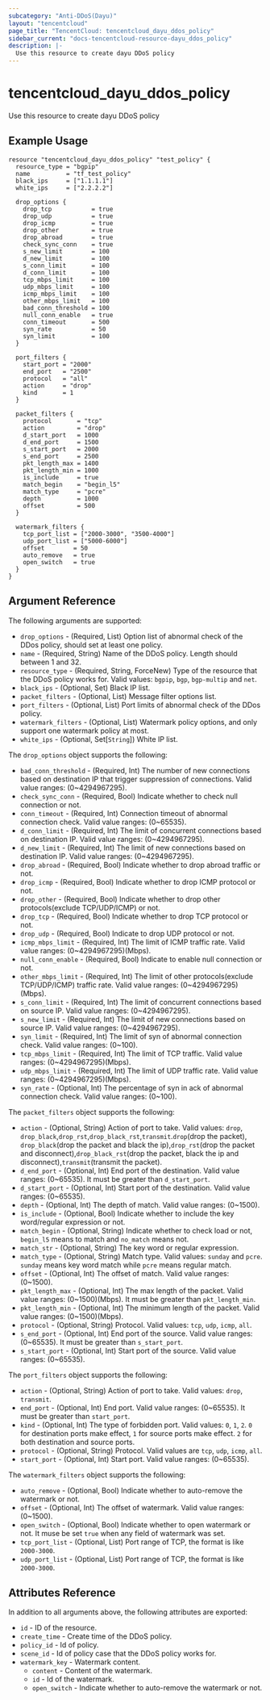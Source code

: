 ```yaml
---
subcategory: "Anti-DDoS(Dayu)"
layout: "tencentcloud"
page_title: "TencentCloud: tencentcloud_dayu_ddos_policy"
sidebar_current: "docs-tencentcloud-resource-dayu_ddos_policy"
description: |-
  Use this resource to create dayu DDoS policy
---
```


# tencentcloud_dayu_ddos_policy

Use this resource to create dayu DDoS policy

## Example Usage

```hcl
resource "tencentcloud_dayu_ddos_policy" "test_policy" {
  resource_type = "bgpip"
  name          = "tf_test_policy"
  black_ips     = ["1.1.1.1"]
  white_ips     = ["2.2.2.2"]

  drop_options {
    drop_tcp           = true
    drop_udp           = true
    drop_icmp          = true
    drop_other         = true
    drop_abroad        = true
    check_sync_conn    = true
    s_new_limit        = 100
    d_new_limit        = 100
    s_conn_limit       = 100
    d_conn_limit       = 100
    tcp_mbps_limit     = 100
    udp_mbps_limit     = 100
    icmp_mbps_limit    = 100
    other_mbps_limit   = 100
    bad_conn_threshold = 100
    null_conn_enable   = true
    conn_timeout       = 500
    syn_rate           = 50
    syn_limit          = 100
  }

  port_filters {
    start_port = "2000"
    end_port   = "2500"
    protocol   = "all"
    action     = "drop"
    kind       = 1
  }

  packet_filters {
    protocol       = "tcp"
    action         = "drop"
    d_start_port   = 1000
    d_end_port     = 1500
    s_start_port   = 2000
    s_end_port     = 2500
    pkt_length_max = 1400
    pkt_length_min = 1000
    is_include     = true
    match_begin    = "begin_l5"
    match_type     = "pcre"
    depth          = 1000
    offset         = 500
  }

  watermark_filters {
    tcp_port_list = ["2000-3000", "3500-4000"]
    udp_port_list = ["5000-6000"]
    offset        = 50
    auto_remove   = true
    open_switch   = true
  }
}
```

## Argument Reference

The following arguments are supported:

* `drop_options` - (Required, List) Option list of abnormal check of the DDos policy, should set at least one policy.
* `name` - (Required, String) Name of the DDoS policy. Length should between 1 and 32.
* `resource_type` - (Required, String, ForceNew) Type of the resource that the DDoS policy works for. Valid values: `bgpip`, `bgp`, `bgp-multip` and `net`.
* `black_ips` - (Optional, Set) Black IP list.
* `packet_filters` - (Optional, List) Message filter options list.
* `port_filters` - (Optional, List) Port limits of abnormal check of the DDos policy.
* `watermark_filters` - (Optional, List) Watermark policy options, and only support one watermark policy at most.
* `white_ips` - (Optional, Set[`String`]) White IP list.

The `drop_options` object supports the following:

* `bad_conn_threshold` - (Required, Int) The number of new connections based on destination IP that trigger suppression of connections. Valid value ranges: (0~4294967295).
* `check_sync_conn` - (Required, Bool) Indicate whether to check null connection or not.
* `conn_timeout` - (Required, Int) Connection timeout of abnormal connection check. Valid value ranges: (0~65535).
* `d_conn_limit` - (Required, Int) The limit of concurrent connections based on destination IP. Valid value ranges: (0~4294967295).
* `d_new_limit` - (Required, Int) The limit of new connections based on destination IP. Valid value ranges: (0~4294967295).
* `drop_abroad` - (Required, Bool) Indicate whether to drop abroad traffic or not.
* `drop_icmp` - (Required, Bool) Indicate whether to drop ICMP protocol or not.
* `drop_other` - (Required, Bool) Indicate whether to drop other protocols(exclude TCP/UDP/ICMP) or not.
* `drop_tcp` - (Required, Bool) Indicate whether to drop TCP protocol or not.
* `drop_udp` - (Required, Bool) Indicate to drop UDP protocol or not.
* `icmp_mbps_limit` - (Required, Int) The limit of ICMP traffic rate. Valid value ranges: (0~4294967295)(Mbps).
* `null_conn_enable` - (Required, Bool) Indicate to enable null connection or not.
* `other_mbps_limit` - (Required, Int) The limit of other protocols(exclude TCP/UDP/ICMP) traffic rate. Valid value ranges: (0~4294967295)(Mbps).
* `s_conn_limit` - (Required, Int) The limit of concurrent connections based on source IP. Valid value ranges: (0~4294967295).
* `s_new_limit` - (Required, Int) The limit of new connections based on source IP. Valid value ranges: (0~4294967295).
* `syn_limit` - (Required, Int) The limit of syn of abnormal connection check. Valid value ranges: (0~100).
* `tcp_mbps_limit` - (Required, Int) The limit of TCP traffic. Valid value ranges: (0~4294967295)(Mbps).
* `udp_mbps_limit` - (Required, Int) The limit of UDP traffic rate. Valid value ranges: (0~4294967295)(Mbps).
* `syn_rate` - (Optional, Int) The percentage of syn in ack of abnormal connection check. Valid value ranges: (0~100).

The `packet_filters` object supports the following:

* `action` - (Optional, String) Action of port to take. Valid values: `drop`, `drop_black`,`drop_rst`,`drop_black_rst`,`transmit`.`drop`(drop the packet), `drop_black`(drop the packet and black the ip),`drop_rst`(drop the packet and disconnect),`drop_black_rst`(drop the packet, black the ip and disconnect),`transmit`(transmit the packet).
* `d_end_port` - (Optional, Int) End port of the destination. Valid value ranges: (0~65535). It must be greater than `d_start_port`.
* `d_start_port` - (Optional, Int) Start port of the destination. Valid value ranges: (0~65535).
* `depth` - (Optional, Int) The depth of match. Valid value ranges: (0~1500).
* `is_include` - (Optional, Bool) Indicate whether to include the key word/regular expression or not.
* `match_begin` - (Optional, String) Indicate whether to check load or not, `begin_l5` means to match and `no_match` means not.
* `match_str` - (Optional, String) The key word or regular expression.
* `match_type` - (Optional, String) Match type. Valid values: `sunday` and `pcre`. `sunday` means key word match while `pcre` means regular match.
* `offset` - (Optional, Int) The offset of match. Valid value ranges: (0~1500).
* `pkt_length_max` - (Optional, Int) The max length of the packet. Valid value ranges: (0~1500)(Mbps). It must be greater than `pkt_length_min`.
* `pkt_length_min` - (Optional, Int) The minimum length of the packet. Valid value ranges: (0~1500)(Mbps).
* `protocol` - (Optional, String) Protocol. Valid values: `tcp`, `udp`, `icmp`, `all`.
* `s_end_port` - (Optional, Int) End port of the source. Valid value ranges: (0~65535). It must be greater than `s_start_port`.
* `s_start_port` - (Optional, Int) Start port of the source. Valid value ranges: (0~65535).

The `port_filters` object supports the following:

* `action` - (Optional, String) Action of port to take. Valid values: `drop`, `transmit`.
* `end_port` - (Optional, Int) End port. Valid value ranges: (0~65535). It must be greater than `start_port`.
* `kind` - (Optional, Int) The type of forbidden port. Valid values: `0`, `1`, `2`. `0` for destination ports make effect, `1` for source ports make effect. `2` for both destination and source ports.
* `protocol` - (Optional, String) Protocol. Valid values are `tcp`, `udp`, `icmp`, `all`.
* `start_port` - (Optional, Int) Start port. Valid value ranges: (0~65535).

The `watermark_filters` object supports the following:

* `auto_remove` - (Optional, Bool) Indicate whether to auto-remove the watermark or not.
* `offset` - (Optional, Int) The offset of watermark. Valid value ranges: (0~1500).
* `open_switch` - (Optional, Bool) Indicate whether to open watermark or not. It muse be set `true` when any field of watermark was set.
* `tcp_port_list` - (Optional, List) Port range of TCP, the format is like `2000-3000`.
* `udp_port_list` - (Optional, List) Port range of TCP, the format is like `2000-3000`.

## Attributes Reference

In addition to all arguments above, the following attributes are exported:

* `id` - ID of the resource.
* `create_time` - Create time of the DDoS policy.
* `policy_id` - Id of policy.
* `scene_id` - Id of policy case that the DDoS policy works for.
* `watermark_key` - Watermark content.
  * `content` - Content of the watermark.
  * `id` - Id of the watermark.
  * `open_switch` - Indicate whether to auto-remove the watermark or not.


